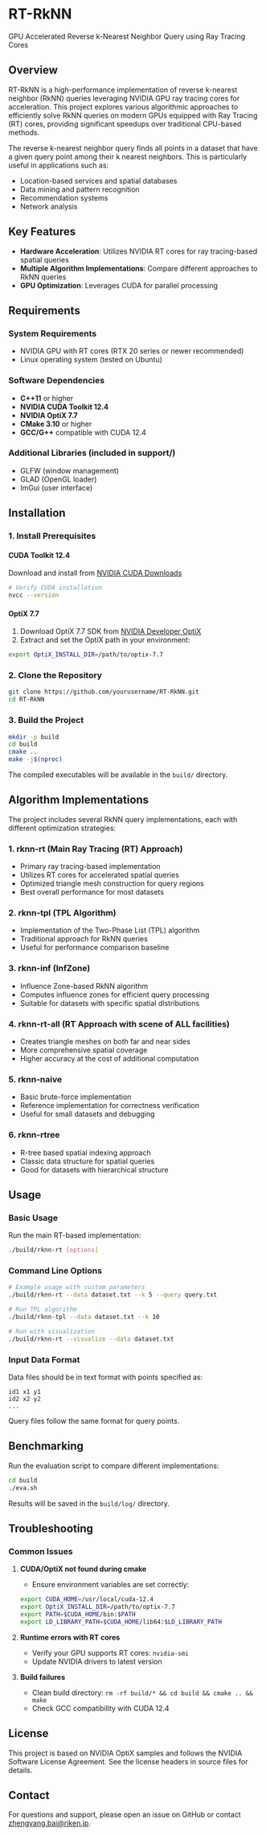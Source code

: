 # RT-RkNN

GPU Accelerated Reverse k-Nearest Neighbor Query using Ray Tracing Cores

## Overview

RT-RkNN is a high-performance implementation of reverse k-nearest neighbor (RkNN) queries leveraging NVIDIA GPU ray tracing cores for acceleration. This project explores various algorithmic approaches to efficiently solve RkNN queries on modern GPUs equipped with Ray Tracing (RT) cores, providing significant speedups over traditional CPU-based methods.

The reverse k-nearest neighbor query finds all points in a dataset that have a given query point among their k nearest neighbors. This is particularly useful in applications such as:
- Location-based services and spatial databases
- Data mining and pattern recognition
- Recommendation systems
- Network analysis

## Key Features

- **Hardware Acceleration**: Utilizes NVIDIA RT cores for ray tracing-based spatial queries
- **Multiple Algorithm Implementations**: Compare different approaches to RkNN queries
- **GPU Optimization**: Leverages CUDA for parallel processing

## Requirements

### System Requirements
- NVIDIA GPU with RT cores (RTX 20 series or newer recommended)
- Linux operating system (tested on Ubuntu)

### Software Dependencies
- **C++11** or higher
- **NVIDIA CUDA Toolkit 12.4**
- **NVIDIA OptiX 7.7**
- **CMake 3.10** or higher
- **GCC/G++** compatible with CUDA 12.4

### Additional Libraries (included in support/)
- GLFW (window management)
- GLAD (OpenGL loader)
- ImGui (user interface)

## Installation

### 1. Install Prerequisites

#### CUDA Toolkit 12.4
Download and install from [NVIDIA CUDA Downloads](https://developer.nvidia.com/cuda-downloads)

```bash
# Verify CUDA installation
nvcc --version
```

#### OptiX 7.7
1. Download OptiX 7.7 SDK from [NVIDIA Developer OptiX](https://developer.nvidia.com/designworks/optix/download)
2. Extract and set the OptiX path in your environment:
```bash
export OptiX_INSTALL_DIR=/path/to/optix-7.7
```

### 2. Clone the Repository

```bash
git clone https://github.com/yourusername/RT-RkNN.git
cd RT-RkNN
```

### 3. Build the Project

```bash
mkdir -p build
cd build
cmake ..
make -j$(nproc)
```

The compiled executables will be available in the `build/` directory.

## Algorithm Implementations

The project includes several RkNN query implementations, each with different optimization strategies:

### 1. **rknn-rt** (Main Ray Tracing (RT) Approach)
- Primary ray tracing-based implementation
- Utilizes RT cores for accelerated spatial queries
- Optimized triangle mesh construction for query regions
- Best overall performance for most datasets

### 2. **rknn-tpl** (TPL Algorithm)
- Implementation of the Two-Phase List (TPL) algorithm
- Traditional approach for RkNN queries
- Useful for performance comparison baseline

### 3. **rknn-inf** (InfZone)
- Influence Zone-based RkNN algorithm
- Computes influence zones for efficient query processing
- Suitable for datasets with specific spatial distributions

### 4. **rknn-rt-all** (RT Approach with scene of ALL facilities)
- Creates triangle meshes on both far and near sides
- More comprehensive spatial coverage
- Higher accuracy at the cost of additional computation

### 5. **rknn-naive**
- Basic brute-force implementation
- Reference implementation for correctness verification
- Useful for small datasets and debugging

### 6. **rknn-rtree**
- R-tree based spatial indexing approach
- Classic data structure for spatial queries
- Good for datasets with hierarchical structure

## Usage

### Basic Usage

Run the main RT-based implementation:
```bash
./build/rknn-rt [options]
```

### Command Line Options

```bash
# Example usage with custom parameters
./build/rknn-rt --data dataset.txt --k 5 --query query.txt

# Run TPL algorithm
./build/rknn-tpl --data dataset.txt --k 10

# Run with visualization
./build/rknn-rt --visualize --data dataset.txt
```

### Input Data Format

Data files should be in text format with points specified as:
```
id1 x1 y1
id2 x2 y2
...
```

Query files follow the same format for query points.


## Benchmarking

Run the evaluation script to compare different implementations:
```bash
cd build
./eva.sh
```

Results will be saved in the `build/log/` directory.

## Troubleshooting

### Common Issues

1. **CUDA/OptiX not found during cmake**
   - Ensure environment variables are set correctly:
   ```bash
   export CUDA_HOME=/usr/local/cuda-12.4
   export OptiX_INSTALL_DIR=/path/to/optix-7.7
   export PATH=$CUDA_HOME/bin:$PATH
   export LD_LIBRARY_PATH=$CUDA_HOME/lib64:$LD_LIBRARY_PATH
   ```

2. **Runtime errors with RT cores**
   - Verify your GPU supports RT cores: `nvidia-smi`
   - Update NVIDIA drivers to latest version

3. **Build failures**
   - Clean build directory: `rm -rf build/* && cd build && cmake .. && make`
   - Check GCC compatibility with CUDA 12.4


<!-- ## Citation

If you use this work in your research, please cite:
```bibtex
@software{rtrknn2024,
  title = {RT-RkNN: GPU-Accelerated Reverse k-Nearest Neighbor Query using Ray Tracing Cores},
  author = {Your Name},
  year = {2024},
  url = {https://github.com/yourusername/RT-RkNN}
}
``` -->

## License

This project is based on NVIDIA OptiX samples and follows the NVIDIA Software License Agreement. See the license headers in source files for details.

## Contact

For questions and support, please open an issue on GitHub or contact zhengyang.bai@riken.jp.